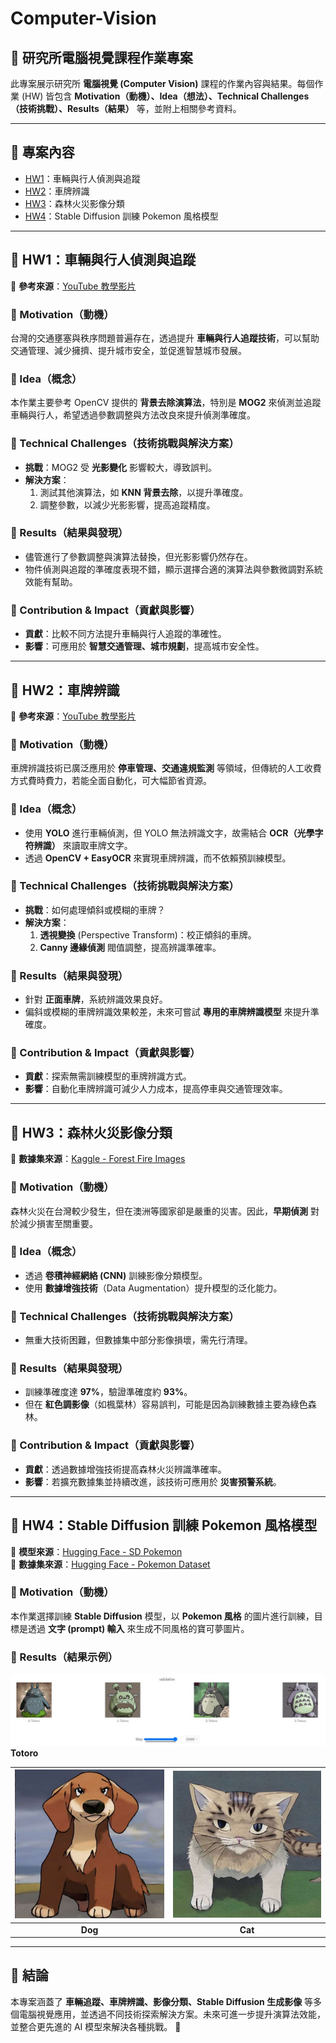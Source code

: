 # Computer-Vision

## 🎯 研究所電腦視覺課程作業專案
此專案展示研究所 **電腦視覺 (Computer Vision)** 課程的作業內容與結果。每個作業 (HW) 皆包含 **Motivation（動機）、Idea（想法）、Technical Challenges（技術挑戰）、Results（結果）** 等，並附上相關參考資料。

---

## 📂 專案內容
- [HW1](#hw1)：車輛與行人偵測與追蹤
- [HW2](#hw2)：車牌辨識
- [HW3](#hw3)：森林火災影像分類
- [HW4](#hw4)：Stable Diffusion 訓練 Pokemon 風格模型

---

## 📌 HW1：車輛與行人偵測與追蹤

📌 **參考來源**：[YouTube 教學影片](https://www.youtube.com/watch?v=O3b8lVF93jU)

### 🔹 Motivation（動機）
台灣的交通壅塞與秩序問題普遍存在，透過提升 **車輛與行人追蹤技術**，可以幫助交通管理、減少擁擠、提升城市安全，並促進智慧城市發展。

### 🔹 Idea（概念）
本作業主要參考 OpenCV 提供的 **背景去除演算法**，特別是 **MOG2** 來偵測並追蹤車輛與行人，希望透過參數調整與方法改良來提升偵測準確度。

### 🔹 Technical Challenges（技術挑戰與解決方案）
- **挑戰**：MOG2 受 **光影變化** 影響較大，導致誤判。
- **解決方案**：
  1. 測試其他演算法，如 **KNN 背景去除**，以提升準確度。
  2. 調整參數，以減少光影影響，提高追蹤精度。

### 🔹 Results（結果與發現）
- 儘管進行了參數調整與演算法替換，但光影影響仍然存在。
- 物件偵測與追蹤的準確度表現不錯，顯示選擇合適的演算法與參數微調對系統效能有幫助。

### 🔹 Contribution & Impact（貢獻與影響）
- **貢獻**：比較不同方法提升車輛與行人追蹤的準確性。
- **影響**：可應用於 **智慧交通管理、城市規劃**，提高城市安全性。

---

## 📌 HW2：車牌辨識

📌 **參考來源**：[YouTube 教學影片](https://www.youtube.com/watch?v=NApYP_5wlKY)

### 🔹 Motivation（動機）
車牌辨識技術已廣泛應用於 **停車管理、交通違規監測** 等領域，但傳統的人工收費方式費時費力，若能全面自動化，可大幅節省資源。

### 🔹 Idea（概念）
- 使用 **YOLO** 進行車輛偵測，但 YOLO 無法辨識文字，故需結合 **OCR（光學字符辨識）** 來讀取車牌文字。
- 透過 **OpenCV + EasyOCR** 來實現車牌辨識，而不依賴預訓練模型。

### 🔹 Technical Challenges（技術挑戰與解決方案）
- **挑戰**：如何處理傾斜或模糊的車牌？
- **解決方案**：
  1. **透視變換** (Perspective Transform)：校正傾斜的車牌。
  2. **Canny 邊緣偵測** 閥值調整，提高辨識準確率。

### 🔹 Results（結果與發現）
- 針對 **正面車牌**，系統辨識效果良好。
- 偏斜或模糊的車牌辨識效果較差，未來可嘗試 **專用的車牌辨識模型** 來提升準確度。

### 🔹 Contribution & Impact（貢獻與影響）
- **貢獻**：探索無需訓練模型的車牌辨識方式。
- **影響**：自動化車牌辨識可減少人力成本，提高停車與交通管理效率。

---

## 📌 HW3：森林火災影像分類

📌 **數據集來源**：[Kaggle - Forest Fire Images](https://www.kaggle.com/datasets/mohnishsaiprasad/forest-fire-images/data)

### 🔹 Motivation（動機）
森林火災在台灣較少發生，但在澳洲等國家卻是嚴重的災害。因此，**早期偵測** 對於減少損害至關重要。

### 🔹 Idea（概念）
- 透過 **卷積神經網絡 (CNN)** 訓練影像分類模型。
- 使用 **數據增強技術**（Data Augmentation）提升模型的泛化能力。

### 🔹 Technical Challenges（技術挑戰與解決方案）
- 無重大技術困難，但數據集中部分影像損壞，需先行清理。

### 🔹 Results（結果與發現）
- 訓練準確度達 **97%**，驗證準確度約 **93%**。
- 但在 **紅色調影像**（如楓葉林）容易誤判，可能是因為訓練數據主要為綠色森林。

### 🔹 Contribution & Impact（貢獻與影響）
- **貢獻**：透過數據增強技術提高森林火災辨識準確率。
- **影響**：若擴充數據集並持續改進，該技術可應用於 **災害預警系統**。

---

## 📌 HW4：Stable Diffusion 訓練 Pokemon 風格模型

📌 **模型來源**：[Hugging Face - SD Pokemon](https://huggingface.co/lambdalabs/sd-pokemon-diffusers)  
📌 **數據集來源**：[Hugging Face - Pokemon Dataset](https://huggingface.co/datasets/lambdalabs/pokemon-blip-captions)

### 🔹 Motivation（動機）
本作業選擇訓練 **Stable Diffusion** 模型，以 **Pokemon 風格** 的圖片進行訓練，目標是透過 **文字 (prompt) 輸入** 來生成不同風格的寶可夢圖片。

### 🔹 Results（結果示例）
![](https://github.com/pincheng0523/Computer-Vision/blob/main/HW4/totoro.png)  
**Totoro**

| ![](https://github.com/pincheng0523/Computer-Vision/blob/main/HW4/dog.png) | ![](https://github.com/pincheng0523/Computer-Vision/blob/main/HW4/cat.png) |
|:--:|:--:|
| **Dog** | **Cat** |


---

## 📌 結論
本專案涵蓋了 **車輛追蹤、車牌辨識、影像分類、Stable Diffusion 生成影像** 等多個電腦視覺應用，並透過不同技術探索解決方案。未來可進一步提升演算法效能，並整合更先進的 AI 模型來解決各種挑戰。 🚀

